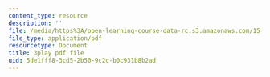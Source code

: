 ```yaml
---
content_type: resource
description: ''
file: /media/https%3A/open-learning-course-data-rc.s3.amazonaws.com/15-031j-energy-decisions-markets-and-policies-spring-2012/5de1fff83cd52b509c2cb0c931b8b2ad_-WapZQ_LwFM.pdf
file_type: application/pdf
resourcetype: Document
title: 3play pdf file
uid: 5de1fff8-3cd5-2b50-9c2c-b0c931b8b2ad
---
```

